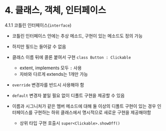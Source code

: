 # 4. 클래스, 객체, 인터페이스

4.1.1 코틀린 인터페이스(`interface`)

- 코틀린 인터페이스 안에는 추상 메소드, 구현이 있는 메소드도 정의 가능

- 하지만 필드는 들어갈 수 없음
- 클래스 이름 뒤에 콜론 붙여서 구현 `class Button : Clickable` 
  - extent, implements 모두 `:` 사용
  - 자바와 다르게 extends는 1개만 가능
- `override` 변경자를 반드시 사용해야 함
- `default` 변경자 붙일 필요 없이 디폴트 구현을 제공할 수 있음
- 이름과 시그니처가 같은 멤버 메소드에 대해 둘 이상의 디폴트 구현이 있는 경우 인터페이스를 구현하는 하위 클래스에서 명시적으로 새로운 구현을 제공해야함
  - 상위 타입 구현 호출시 `super<Clickable>.showOff()`

